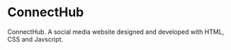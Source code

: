 # ConnectHub
ConnectHub. A social media website designed and developed with HTML, CSS and Javscript.
